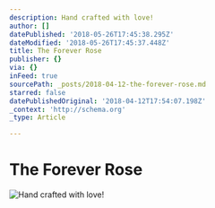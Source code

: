 ```yaml
---
description: Hand crafted with love!
author: []
datePublished: '2018-05-26T17:45:38.295Z'
dateModified: '2018-05-26T17:45:37.448Z'
title: The Forever Rose
publisher: {}
via: {}
inFeed: true
sourcePath: _posts/2018-04-12-the-forever-rose.md
starred: false
datePublishedOriginal: '2018-04-12T17:54:07.198Z'
_context: 'http://schema.org'
_type: Article

---
```

# **The Forever Rose**
![Hand crafted with love!](https://the-grid-user-content.s3-us-west-2.amazonaws.com/d0291bfa-7643-4126-8941-ca794902616b.jpg)